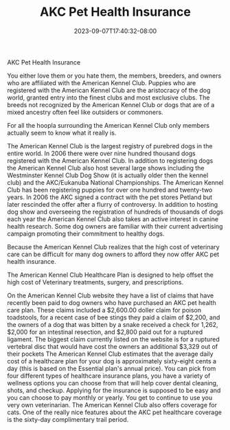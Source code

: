 ﻿---
title: "AKC Pet Health Insurance"
date: 2023-09-07T17:40:32-08:00
description: "pet health care Tips for Web Success"
featured_image: "/images/pet health care.jpg"
tags: ["pet health care"]
---

AKC Pet Health Insurance

You either love them or you hate them, the members, breeders, and owners who are affiliated with the American Kennel Club.  Puppies who are registered with the American Kennel Club are the aristocracy of the dog world, granted entry into the finest clubs and most exclusive clubs. The breeds not recognized by the American Kennel Club or dogs that are of a mixed ancestry often feel like outsiders or commoners.
	
For all the hoopla surrounding the American Kennel Club only members actually seem to know what it really is.
	
The American Kennel Club is the largest registry of purebred dogs in the entire world. In 2006 there were over nine hundred thousand dogs registered with the American Kennel Club. In addition to registering dogs the American Kennel Club also host several large shows including the Westminster Kennel Club Dog Show (it is actually older then the kennel club) and the AKC/Eukanuba National Championships.
The American Kennel Club has been registering puppies for over one hundred and twenty-two years. In 2006 the AKC signed a contract with the pet stores Petland but later rescinded the offer after a flurry of controversy.
In addition to hosting dog show and overseeing the registration of hundreds of thousands of dogs each year the American Kennel Club also takes an active interest in canine health research. Some dog owners are familiar with their current advertising campaign promoting their commitment to healthy dogs.  
	
Because the American Kennel Club realizes that the high cost of veterinary care can be difficult for many dog owners to afford they now offer AKC pet health insurance.
	
The American Kennel Club Healthcare Plan is designed to help offset the high cost of Veterinary treatments, surgery, and prescriptions.  
	
On the American Kennel Club website they have a list of claims that have recently been paid to dog owners who have purchased an AKC pet health care plan. These claims included a $2,600.00 doller claim for poison toadstools, for a recent case of bee stings they paid a claim of $2,200, and the owners of a dog that was bitten by a snake received a check for 1,262, $2,000 for an intestinal resection, and $2,800 paid out for a ruptured ligament.  The biggest claim currently listed on the website is for a ruptured vertebral disc that would have cost the owners an additional $3,329 out of their pockets
The American Kennel Club estimates that the average daily cost of a healthcare plan for your dog is approximately sixty-eight cents a day (this is based on the Essential plan's annual price). You can pick from four different types of healthcare insurance plans, you have a variety of wellness options you can choose from that will help cover dental cleaning, shots, and checkup. Applying for the insurance is supposed to be easy and you can choose to pay monthly or yearly. You get to continue to use you very own veterinarian. The American Kennel Club also offers coverage for cats.
	One of the really nice features about the AKC pet healthcare coverage is the sixty-day complimentary trail period.


